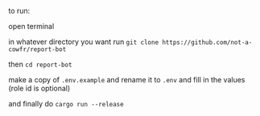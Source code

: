 to run:

open terminal

in whatever directory you want run `git clone https://github.com/not-a-cowfr/report-bot`

then `cd report-bot`

make a copy of `.env.example` and rename it to `.env` and fill in the values (role id is optional)

and finally do `cargo run --release`
